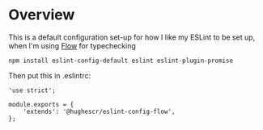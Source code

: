 Overview
========

This is a default configuration set-up for how I like my ESLint to be set up, when I'm using [Flow](https://flowtype.org) for typechecking

```
npm install eslint-config-default eslint eslint-plugin-promise
```

Then put this in .eslintrc:

```
'use strict';

module.exports = {
    'extends': '@hughescr/eslint-config-flow',
};
```
